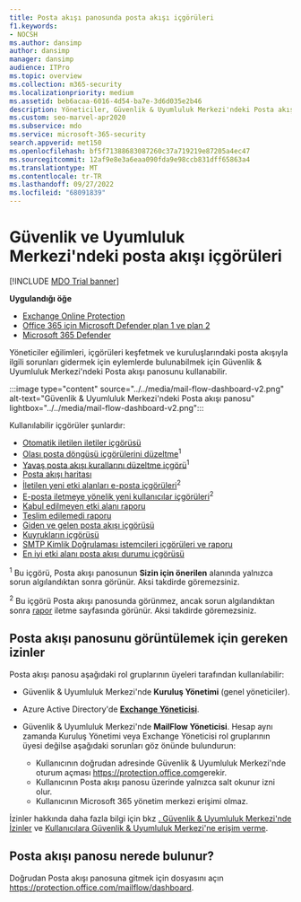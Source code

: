 ```yaml
---
title: Posta akışı panosunda posta akışı içgörüleri
f1.keywords:
- NOCSH
ms.author: dansimp
author: dansimp
manager: dansimp
audience: ITPro
ms.topic: overview
ms.collection: m365-security
ms.localizationpriority: medium
ms.assetid: beb6acaa-6016-4d54-ba7e-3d6d035e2b46
description: Yöneticiler, Güvenlik & Uyumluluk Merkezi'ndeki Posta akışı panosunda bulunan içgörüler ve raporlar hakkında bilgi edinebilir.
ms.custom: seo-marvel-apr2020
ms.subservice: mdo
ms.service: microsoft-365-security
search.appverid: met150
ms.openlocfilehash: bf5f71388683087260c37a719219e87205a4ec47
ms.sourcegitcommit: 12af9e8e3a6eaa090fda9e98ccb831dff65863a4
ms.translationtype: MT
ms.contentlocale: tr-TR
ms.lasthandoff: 09/27/2022
ms.locfileid: "68091839"
---
```

# <a name="mail-flow-insights-in-the-security--compliance-center"></a>Güvenlik ve Uyumluluk Merkezi'ndeki posta akışı içgörüleri

[!INCLUDE [MDO Trial banner](../includes/mdo-trial-banner.md)]

**Uygulandığı öğe**
- [Exchange Online Protection](exchange-online-protection-overview.md)
- [Office 365 için Microsoft Defender plan 1 ve plan 2](defender-for-office-365.md)
- [Microsoft 365 Defender](../defender/microsoft-365-defender.md)

Yöneticiler eğilimleri, içgörüleri keşfetmek ve kuruluşlarındaki posta akışıyla ilgili sorunları gidermek için eylemlerde bulunabilmek için Güvenlik & Uyumluluk Merkezi'ndeki Posta akışı panosunu kullanabilir.

:::image type="content" source="../../media/mail-flow-dashboard-v2.png" alt-text="Güvenlik & Uyumluluk Merkezi'ndeki Posta akışı panosu" lightbox="../../media/mail-flow-dashboard-v2.png":::

Kullanılabilir içgörüler şunlardır:

- [Otomatik iletilen iletiler içgörüsü](mfi-auto-forwarded-messages-report.md)
- [Olası posta döngüsü içgörülerini düzeltme](mfi-mail-loop-insight.md)<sup>1</sup>
- [Yavaş posta akışı kurallarını düzeltme içgörü](mfi-slow-mail-flow-rules-insight.md)<sup>1</sup>
- [Posta akışı haritası](mfi-mail-flow-map-report.md)
- [İletilen yeni etki alanları e-posta içgörüleri](mfi-new-domains-being-forwarded-email.md)<sup>2</sup>
- [E-posta iletmeye yönelik yeni kullanıcılar içgörüleri](mfi-new-users-forwarding-email.md)<sup>2</sup>
- [Kabul edilmeyen etki alanı raporu](mfi-non-accepted-domain-report.md)
- [Teslim edilemedi raporu](mfi-non-delivery-report.md)
- [Giden ve gelen posta akışı içgörüsü](mfi-outbound-and-inbound-mail-flow.md)
- [Kuyrukların içgörüsü](mfi-queue-alerts-and-queues.md)
- [SMTP Kimlik Doğrulaması istemcileri içgörüleri ve raporu](mfi-smtp-auth-clients-report.md)
- [En iyi etki alanı posta akışı durumu içgörüsü](mfi-domain-mail-flow-status-insight.md)

<sup>1</sup> Bu içgörü, Posta akışı panosunun **Sizin için önerilen** alanında yalnızca sorun algılandıktan sonra görünür. Aksi takdirde göremezsiniz.

<sup>2</sup> Bu içgörü Posta akışı panosunda görünmez, ancak sorun algılandıktan sonra [rapor](view-mail-flow-reports.md#forwarding-report) iletme sayfasında görünür. Aksi takdirde göremezsiniz.

## <a name="permissions-required-to-view-the-mail-flow-dashboard"></a>Posta akışı panosunu görüntülemek için gereken izinler

Posta akışı panosu aşağıdaki rol gruplarının üyeleri tarafından kullanılabilir:

- Güvenlik & Uyumluluk Merkezi'nde **Kuruluş Yönetimi** (genel yöneticiler).

- Azure Active Directory'de **[Exchange Yöneticisi](/azure/active-directory/roles/permissions-reference#exchange-administrator)**.

- Güvenlik & Uyumluluk Merkezi'nde **MailFlow Yöneticisi**. Hesap aynı zamanda Kuruluş Yönetimi veya Exchange Yöneticisi rol gruplarının üyesi değilse aşağıdaki sorunları göz önünde bulundurun:
  - Kullanıcının doğrudan adresinde Güvenlik & Uyumluluk Merkezi'nde oturum açması <https://protection.office.com>gerekir.
  - Kullanıcının Posta akışı panosu üzerinde yalnızca salt okunur izni olur.
  - Kullanıcının Microsoft 365 yönetim merkezi erişimi olmaz.

İzinler hakkında daha fazla bilgi için bkz [. Güvenlik & Uyumluluk Merkezi'nde İzinler](permissions-in-the-security-and-compliance-center.md) ve [Kullanıcılara Güvenlik & Uyumluluk Merkezi'ne erişim verme](grant-access-to-the-security-and-compliance-center.md).

## <a name="where-to-find-the-mail-flow-dashboard"></a>Posta akışı panosu nerede bulunur?

Doğrudan Posta akışı panosuna gitmek için dosyasını açın <https://protection.office.com/mailflow/dashboard>.
